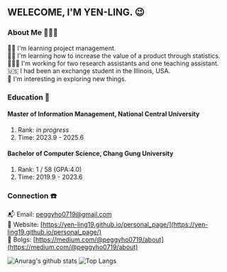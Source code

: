 ## WELECOME, I'M YEN-LING. 😉


### About Me 👩🏻‍💼

💪🏻 I'm learning project management. <br/>
💪🏻 I'm learning how to increase the value of a product through statistics. <br/>
👩🏻‍💻 I'm working for two research assistants and one teaching assistant. <br/>
🇺🇸 I had been an exchange student in the Illinois, USA. <br/>
🌟 I'm interesting in exploring new things.


### Education 📖

#### Master of Information Management, National Central University
1. Rank: *in progress*
2. Time: 2023.9 - 2025.6

#### Bachelor of Computer Science, Chang Gung University
1. Rank: 1 / 58 (GPA:4.0)
2. Time: 2019.9 - 2023.6


### Connection ☎️
📬 Email: [peggyho0719@gmail.com](peggyho0719@gmail.com) <br/>
🏡 Website: [https://yen-ling19.github.io/personal_page/](https://yen-ling19.github.io/personal_page/) <br/>
🎨️ Bolgs: [https://medium.com/@peggyho0719/about](https://medium.com/@peggyho0719/about)


![Anurag's github stats](https://github-readme-stats.vercel.app/api?username=Yen-Ling19&theme=tokyonight)
![Top Langs](https://github-readme-stats.vercel.app/api/top-langs/?username=Yen-Ling19&layout=compact&theme=tokyonight)

